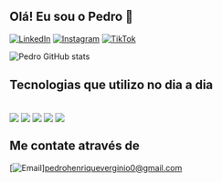 ## Olá! Eu sou o Pedro 👋

[![LinkedIn](https://img.shields.io/badge/LinkedIn-0077B5?style=for-the-badge&logo=linkedin&logoColor=white)](https://linkedin.com/in/pedrohenriqueverginio)
[![Instagram](https://img.shields.io/badge/Instagram-E4405F?style=for-the-badge&logo=instagram&logoColor=white)](https://www.instagram.com/javierzinkk)
[![TikTok](https://img.shields.io/badge/Twitter-1DA1F2?style=for-the-badge&logo=twitter&logoColor=white)](https://twitter.com/lexysspjl/)

![Pedro GitHub stats](https://github-readme-stats.vercel.app/api?username=ogpdx&show_icons=true&theme=radical)

## Tecnologias que utilizo no dia a dia

<div style="display: inline_block"><br/>
<img align="center" src="https://img.shields.io/badge/HTML5-E34F26?style=for-the-badge&logo=html5&logoColor=white">
<img align="center" src="https://img.shields.io/badge/CSS3-1572B6?style=for-the-badge&logo=css3&logoColor=white">
<img align="center" src="https://img.shields.io/badge/JavaScript-323330?style=for-the-badge&logo=javascript&logoColor=F7DF1E">
<img align="center" src="https://img.shields.io/badge/Node.js-43853D?style=for-the-badge&logo=node.js&logoColor=white">
<img align="center" src="https://img.shields.io/badge/React-20232A?style=for-the-badge&logo=react&logoColor=61DAFB">
</div>

## Me contate através de

[![Email](https://img.shields.io/badge/Gmail-D14836?style=for-the-badge&logo=gmail&logoColor=white
)]pedrohenriqueverginio0@gmail.com
